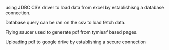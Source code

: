using JDBC CSV driver to load data from excel by establishisng a database connection.

Database query can be ran on the csv to load fetch data.

Flying saucer used to generate pdf from tymleaf based pages.

Uploading pdf to google drive by establishing a secure connection
